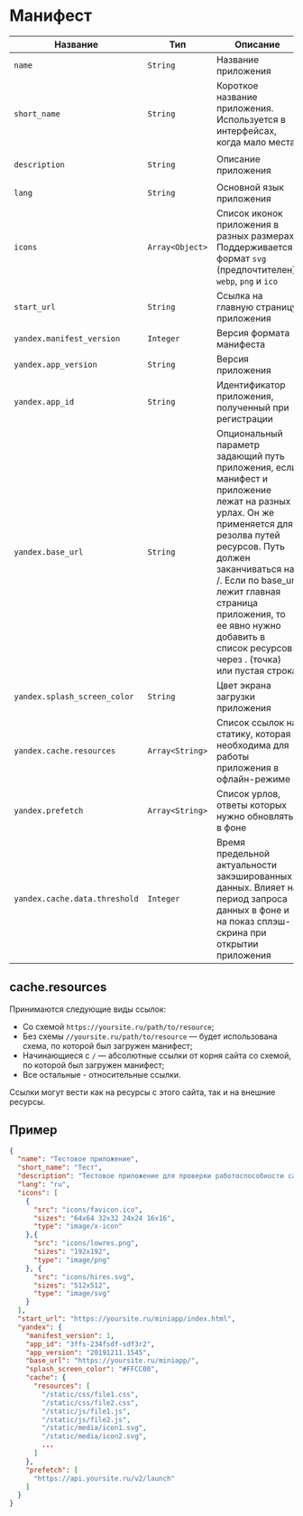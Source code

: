 # Манифест

| **Название** | **Тип** | **Описание** | **Пример** |
|---|---|---|---|
| `name`  | `String` | Название приложения  | `Тестовое приложение` |
| `short_name` | `String` | Короткое название приложения. Используется в интерфейсах, когда мало места  | `Тест` |
| `description` | `String` | Описание приложения | `Тестовое приложение для проверки работоспособности сайта на платформе миниаппов` |
| `lang` | `String` | Основной язык приложения  | `ru` |
| `icons` | `Array<Object>` | Список иконок приложения в разных размерах. Поддерживается формат `svg` (предпочтителен), `webp`, `png` и `ico` | ```[{"src": "icon/lowres.webp", "sizes": "64x64","type": "image/webp"}, {"src": "icon/hires.svg","sizes": "192x192", "type": "image/svg"}]``` |
| `start_url` | `String` | Ссылка на главную страницу приложения | `https://yoursite.ru/miniapp/index.html` |
| `yandex.manifest_version` | `Integer` | Версия формата манифеста | 1 |
| `yandex.app_version` | `String` | Версия приложения | `20191211.1545` |
| `yandex.app_id` | `String` | Идентификатор приложения, полученный при регистрации | `3ffs-234fsdf-sdf3r2` |
| `yandex.base_url` | `String` | Опциональный параметр задающий путь приложения, если манифест и приложение лежат на разных урлах. Он же применяется для резолва путей ресурсов. Путь должен заканчиваться на /. Если по base_url лежит главная страница приложения, то ее явно нужно добавить в список ресурсов через . (точка) или пустая строка | |
| `yandex.splash_screen_color` | `String` | Цвет экрана загрузки приложения | `#FFCC00` |
| `yandex.cache.resources` | `Array<String>` | Список ссылок на статику, которая необходима для работы приложения в офлайн-режиме | |
| `yandex.prefetch` | `Array<String>` | Список урлов, ответы которых нужно обновлять в фоне | |
| `yandex.cache.data.threshold` | `Integer` | Время предельной актуальности закэшированных данных. Влияет на период запроса данных в фоне и на показ сплэш-скрина при открытии приложения | 360 |

## сache.resources

Принимаются следующие виды ссылок:
- Cо схемой `https://yoursite.ru/path/to/resource`;
- Без схемы `//yoursite.ru/path/to/resource` — будет использована схема, по которой был загружен манифест;
- Начинающиеся с `/` — абсолютные ссылки от корня сайта со схемой, по которой был загружен манифест;
- Все остальные - относительные ссылки.

Ссылки могут вести как на ресурсы с этого сайта, так и на внешние ресурсы.

## Пример

```json
{
  "name": "Тестовое приложение",
  "short_name": "Тест",
  "description": "Тестовое приложение для проверки работоспособности сайта на платформе миниаппов",
  "lang": "ru",
  "icons": [
    {
      "src": "icons/favicon.ico",
      "sizes": "64x64 32x32 24x24 16x16",
      "type": "image/x-icon"
    },{
      "src": "icons/lowres.png",
      "sizes": "192x192",
      "type": "image/png"
    }, {
      "src": "icons/hires.svg",
      "sizes": "512x512",
      "type": "image/svg"
    }
  ],
  "start_url": "https://yoursite.ru/miniapp/index.html",
  "yandex": {
    "manifest_version": 1,
    "app_id": "3ffs-234fsdf-sdf3r2",
    "app_version": "20191211.1545",
    "base_url": "https://yoursite.ru/miniapp/",
    "splash_screen_color": "#FFCC00",
    "cache": {
      "resources": [
        "/static/css/file1.css",
        "/static/css/file2.css",
        "/static/js/file1.js",
        "/static/js/file2.js",
        "/static/media/icon1.svg",
        "/static/media/icon2.svg",
        ...
      ]
    },
    "prefetch": [
      "https://api.yoursite.ru/v2/launch"
    ]
  }
}
```
